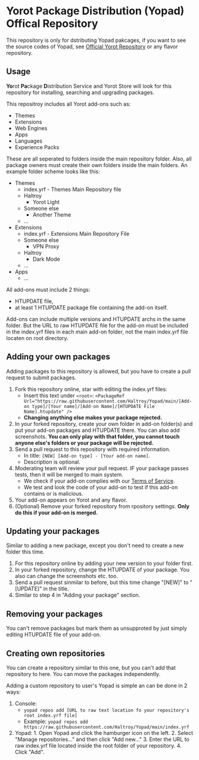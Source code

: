 # Yorot Package Distribution (Yopad) Offical Repository
This repository is only for dstributing Yopad pakcages, if you want to see the source codes of Yopad, see [Official Yorot Repository](https://github.com/Haltroy/Yorot) or any flavor repository.

## Usage
**Yo**rot **Pa**ckage **D**istribution Service and Yorot Store will look for this repository for installing, searching and upgrading packages.

This repositroy includes all Yorot add-ons such as:
 - Themes
 - Extensions
 - Web Engines
 - Apps
 - Languages
 - Experience Packs

These are all seperated to folders inside the main repository folder. Also, all package owners must create their own folders inside the main folders. An example folder scheme looks like this:

 - Themes
   - index.yrf - Themes Main Repository file
   - Haltroy
     - Yorot Light
   - Someone else
     - Another Theme
   - ...
 - Extensions
   - index.yrf - Extensions Main Repository File
   - Someone else
     - VPN Proxy 
   - Haltroy
     - Dark Mode  
   - ...
 - Apps 
   - ...


All add-ons must include 2 things:
 - HTUPDATE file,
 - at least 1 HTUPDATE package file containing the add-on itself.

Add-ons can include multiple versions and HTUPDATE archs in the same folder. But the URL to raw HTUPDATE file for the add-on must be included in the index.yrf files in each main add-on folder, not the main index.yrf file locaten on root directory.

## Adding your own packages
Adding packages to this repository is allowed, but you have to create a pull request to submit packages.

 1. Fork this repository online, star with editing the index.yrf files:
     - Insert this text under `<root>`: `<PackageRef Url="https://raw.githubusercontent.com/Haltroy/Yopad/main/[Add-on type]/[Your name]/[Add-on Name]/[HTUPDATE File Name].htupdate" />`
    - **Changing anything else makes your package rejected.**
 2. In your forked repository, create your own folder in add-on folder(s) and put your add-on packages and HTUPDATE there. You can also add screenshots. **You can only play with that folder, you cannot touch anyone else's folders or your package will be rejected.**
 3. Send a pull request to this repository with required information.
    - In title: `[NEW] [Add-on type] - [Your add-on name]`.
    - Description is optional.
 4. Moderating team will review your pull request. IF your package passes tests, then it will be merged to main system. 
    - We check if your add-on complies with our [Terms of Service](https://haltroy.com/blog/yopad-terms-of-service/).
    - We test and look the code of your add-on to test if this add-on contains or is malicious.
 5. Your add-on appears on Yorot and any flavor.
 6. (Optional) Remove your forked repository from rpository settings. **Only do this if your add-on is merged.**

## Updating your packages
Similar to adding a new package, except you don't need to create a new folder this time. 

 1. For this repository online by adding your new version to your folder first.
 2. In your forked repository, change the HTUPDATE of your package. You also can change the screenshots etc. too.
 3. Send a pull request sinmilar to before, but this time change "[NEW]" to "[UPDATE]" in the title.
 4. Similar to step 4 in "Adding your package" section.

## Removing your packages
You can't remove packages but mark them as unsupproted by just simply editing HTUPDATE file of your add-on.

## Creating own repositories
You can create a repository similar to this one, but you can't add that repository to here. You can move the packages independently.

Adding a custom repository to user's Yopad is simple an can be done in 2 ways:

 1. Console:
    - `yopad repos add [URL to raw text location fo your repository's root index.yrf file]`
    - Example: `yopad repos add https://raw.githubusercontent.com/Haltroy/Yopad/main/index.yrf`
 2.  Yopad:
    1. Open Yopad and click the hamburger icon on the left.
    2. Select "Manage repositories..." and then click "Add new..."
    3. Enter the URL to raw index.yrf file located inside the root folder of your repository.
    4. Click "Add".
